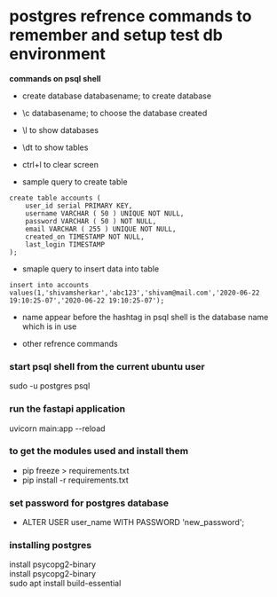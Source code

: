 # **postgres refrence commands to remember and setup test db environment**

**commands on psql shell**
- create database databasename;  to create database

- \c databasename; to choose the database created

- \l to show databases

- \dt to show tables

- ctrl+l to clear screen

- sample query to create table 
```
create table accounts (
	user_id serial PRIMARY KEY,
	username VARCHAR ( 50 ) UNIQUE NOT NULL,
	password VARCHAR ( 50 ) NOT NULL,
	email VARCHAR ( 255 ) UNIQUE NOT NULL,
	created_on TIMESTAMP NOT NULL,
    last_login TIMESTAMP 
);
```
- smaple query to insert data into table 
```
insert into accounts values(1,'shivamsherkar','abc123','shivam@mail.com','2020-06-22 19:10:25-07','2020-06-22 19:10:25-07');
```

- name appear before the hashtag in psql shell is the database name which is in use

- other refrence commands

### **start psql shell from the current ubuntu user**
sudo -u postgres psql 

### **run the fastapi application**
uvicorn main:app --reload

### **to get the modules used and install them**
- pip freeze > requirements.txt 
- pip install -r requirements.txt

### **set password for postgres database**
- ALTER USER user_name WITH PASSWORD 'new_password';

### **installing postgres**
install psycopg2-binary \
install psycopg2-binary \
sudo apt install build-essential